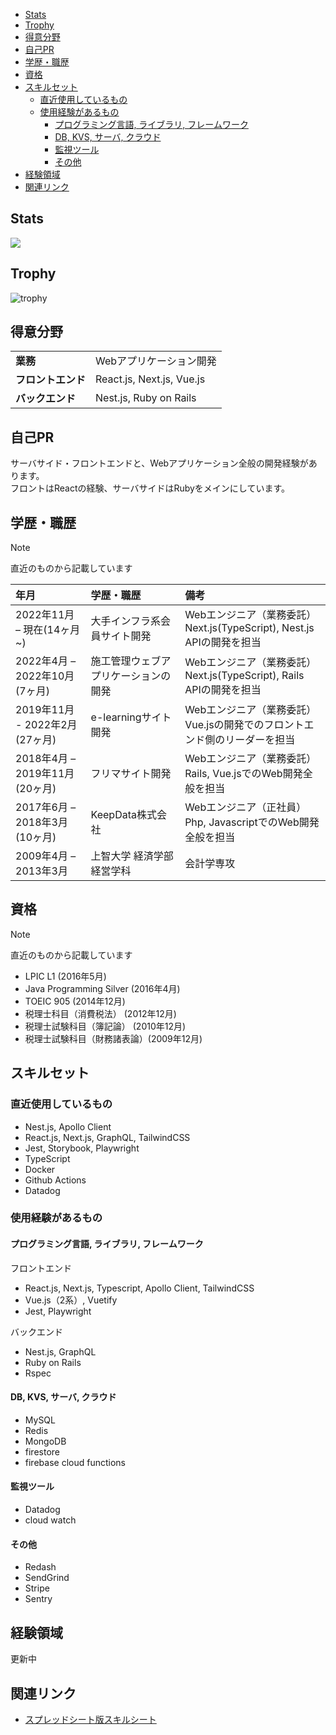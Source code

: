 <!-- (最終更新日: 2024年1月31日) -->

<!-- TOC -->

- [Stats](#stats)
- [Trophy](#trophy)
- [得意分野](#得意分野)
- [自己PR](#自己pr)
- [学歴・職歴](#学歴・職歴)
- [資格](#資格)
- [スキルセット](#スキルセット)
  - [直近使用しているもの](#直近使用しているもの)
  - [使用経験があるもの](#使用経験があるもの)
    - [プログラミング言語, ライブラリ, フレームワーク](#プログラミング言語-ライブラリ-フレームワーク)
    - [DB, KVS, サーバ, クラウド](#db-kvs-サーバ-クラウド)
    - [監視ツール](#監視ツール)
    - [その他](#その他)
- [経験領域](#経験領域)
- [関連リンク](#関連リンク)

<!-- /TOC -->

<!-- <p align="left"> -->
  <!-- 内容が増えたら公開する -->
  <!-- <a href="https://github.com/r-sugi">
    <img height="20" src="https://komarev.com/ghpvc/?username=r-sugi" />
  </a>
  <a href="https://github.com/r-sugi">
    <img height="20" src="https://img.shields.io/github/followers/r-sugi?label=follow&logo=github&style=flat" />
  </a> -->

  <!-- qiita -->
  <!-- <a href="http://qiita.com/r-sugi">
    <img height="20" src="https://qiita-badge.apiapi.app/s/r-sugi/posts.svg" />
  </a>
  <a href="http://qiita.com/r-sugi">
    <img height="20" src="https://qiita-badge.apiapi.app/s/r-sugi/contributions.svg" />
  </a> -->

  <!-- 内容が増えたら公開する -->
  <!-- <a href="https://zenn.dev/rsugi">
    <img height="20" src="https://badgen.org/img/zenn/rsugi/articles?style=plastic" />
  </a> -->
<!-- </p> -->

<!-- TODO: 公開済の記事が1件以上になったら表示させる -->
<!-- ## 個人技術ブログ -->
<!-- - https://zenn.dev/rsugi -->
<!-- - https://blog.hatena.ne.jp/sugimoon/r-sugi.hatenablog.com/ -->

## Stats
![](http://github-profile-summary-cards.vercel.app/api/cards/profile-details?username=r-sugi&theme=gruvbox)
<!-- ![](http://github-profile-summary-cards.vercel.app/api/cards/repos-per-language?username=r-sugi&theme=gruvbox)
![](http://github-profile-summary-cards.vercel.app/api/cards/most-commit-language?username=r-sugi&theme=gruvbox)
![](http://github-profile-summary-cards.vercel.app/api/cards/stats?username=r-sugi&theme=gruvbox)
![](http://github-profile-summary-cards.vercel.app/api/cards/productive-time?username=r-sugi&theme=gruvbox&utcOffset=9) -->

## Trophy
![trophy](https://github-profile-trophy.vercel.app/?username=r-sugi&theme=gruvbox&rank=SSS,SS,S,AAA,AA,A,BBB,BB,B)

## 得意分野

<table>
    <tr>
        <td><strong>業務</strong></td>
        <td>Webアプリケーション開発</td>
    </tr>
    <tr>
        <td><strong>フロントエンド</strong></td>
        <td>React.js, Next.js, Vue.js</td>
    </tr>
    <tr>
        <td><strong>バックエンド</strong></td>
        <td>Nest.js, Ruby on Rails</td>
    </tr>
</table>

## 自己PR
サーバサイド・フロントエンドと、Webアプリケーション全般の開発経験があります。<br>
フロントはReactの経験、サーバサイドはRubyをメインにしています。<br>
<!-- TODO: 大手企業での開発経験を活かした、仕事の慎重さ（既存システムへの影響範囲調査やテストケースの洗い出しなど）が得意 -->

## 学歴・職歴
> [!NOTE]
> 直近のものから記載しています

| 年月 | 学歴・職歴 | 備考 |
|:---|:---|:---|
|2022年11月 – 現在(14ヶ月~) | 大手インフラ系会員サイト開発 | Webエンジニア（業務委託）<br>Next.js(TypeScript), Nest.js APIの開発を担当 |
|2022年4月 – 2022年10月(7ヶ月) | 施工管理ウェブアプリケーションの開発 | Webエンジニア（業務委託）<br>Next.js(TypeScript), Rails APIの開発を担当 |
|2019年11月 - 2022年2月(27ヶ月) | e-learningサイト開発 | Webエンジニア（業務委託）<br>Vue.jsの開発でのフロントエンド側のリーダーを担当 |
|2018年4月 – 2019年11月(20ヶ月) | フリマサイト開発 | Webエンジニア（業務委託）<br>Rails, Vue.jsでのWeb開発全般を担当 |
|2017年6月 – 2018年3月(10ヶ月) | KeepData株式会社 | Webエンジニア（正社員）<br>Php, JavascriptでのWeb開発全般を担当 |
|2009年4月 – 2013年3月 |上智大学 経済学部経営学科 | 会計学専攻 |

## 資格
> [!NOTE]
> 直近のものから記載しています

- LPIC L1 (2016年5月)
- Java Programming Silver (2016年4月)
- TOEIC 905 (2014年12月)
- 税理士科目（消費税法） (2012年12月)
- 税理士試験科目（簿記論） (2010年12月)
- 税理士試験科目（財務諸表論）(2009年12月)

## スキルセット

### 直近使用しているもの
- Nest.js, Apollo Client
- React.js, Next.js, GraphQL, TailwindCSS
- Jest, Storybook, Playwright
- TypeScript
- Docker
- Github Actions
- Datadog

### 使用経験があるもの

#### プログラミング言語, ライブラリ, フレームワーク
フロントエンド
- React.js, Next.js, Typescript, Apollo Client, TailwindCSS
- Vue.js（2系）, Vuetify
- Jest, Playwright

バックエンド
- Nest.js, GraphQL
- Ruby on Rails
- Rspec

#### DB, KVS, サーバ, クラウド
- MySQL
- Redis
- MongoDB
- firestore
- firebase cloud functions

#### 監視ツール
- Datadog
- cloud watch

#### その他
- Redash
- SendGrind
- Stripe
- Sentry

## 経験領域
更新中
<!-- TODO: (参考: https://gist.github.com/nishina555/6c249b02641b917023cd84b272a2735a) -->

## 関連リンク
- <a href="https://docs.google.com/spreadsheets/d/1xAcG_K3tHALlV0c8UXiPJTxvRvfxczIm/edit#gid=937275608" target="_blank">スプレッドシート版スキルシート</a>
